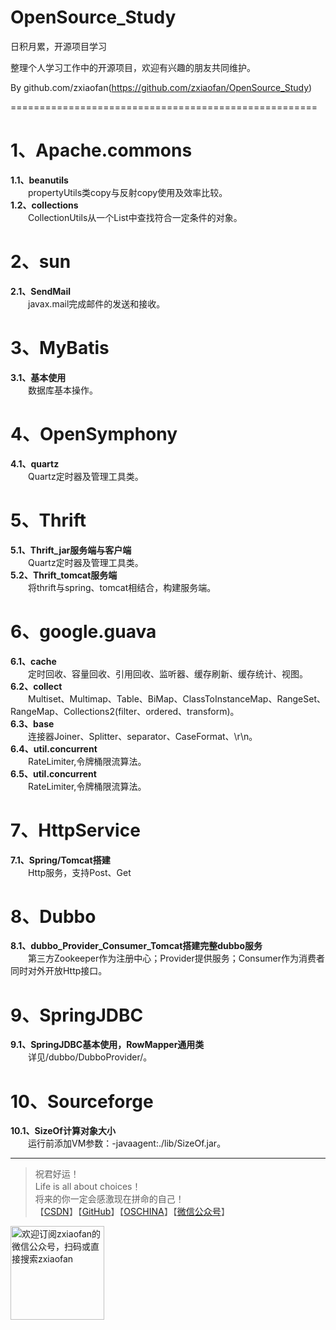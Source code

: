 # OpenSource_Study
日积月累，开源项目学习  

整理个人学习工作中的开源项目，欢迎有兴趣的朋友共同维护。  

By github.com/zxiaofan(https://github.com/zxiaofan/OpenSource_Study)

=====================================================

# 1、Apache.commons  
**1.1、beanutils**  
　　propertyUtils类copy与反射copy使用及效率比较。  
**1.2、collections**  
　　CollectionUtils从一个List中查找符合一定条件的对象。  
  
# 2、sun  
**2.1、SendMail**  
　　javax.mail完成邮件的发送和接收。  
  
# 3、MyBatis  
**3.1、基本使用**  
　　数据库基本操作。  
  
# 4、OpenSymphony  
**4.1、quartz**  
　　Quartz定时器及管理工具类。  
    
# 5、Thrift  
**5.1、Thrift_jar服务端与客户端**  
　　Quartz定时器及管理工具类。  
**5.2、Thrift_tomcat服务端**  
　　将thrift与spring、tomcat相结合，构建服务端。    
  
# 6、google.guava  
**6.1、cache**  
　　定时回收、容量回收、引用回收、监听器、缓存刷新、缓存统计、视图。  
**6.2、collect**  
　　Multiset、Multimap、Table、BiMap、ClassToInstanceMap、RangeSet、RangeMap、Collections2(filter、ordered、transform)。  
**6.3、base**  
　　连接器Joiner、Splitter、separator、CaseFormat、\r\n。  
**6.4、util.concurrent**  
　　RateLimiter,令牌桶限流算法。  
**6.5、util.concurrent**  
　　RateLimiter,令牌桶限流算法。  
  
# 7、HttpService  
**7.1、Spring/Tomcat搭建**  
　　Http服务，支持Post、Get  
  
# 8、Dubbo  
**8.1、dubbo_Provider_Consumer_Tomcat搭建完整dubbo服务**  
　　第三方Zookeeper作为注册中心；Provider提供服务；Consumer作为消费者同时对外开放Http接口。  
   
# 9、SpringJDBC  
**9.1、SpringJDBC基本使用，RowMapper<T>通用类**  
　　详见/dubbo/DubboProvider/。  
 
    
# 10、Sourceforge  
**10.1、SizeOf计算对象大小**  
　　运行前添加VM参数：-javaagent:./lib/SizeOf.jar。  
 
 
---
>祝君好运！<br>
Life is all about choices！<br>
将来的你一定会感激现在拼命的自己！<br>
【[CSDN](https://blog.csdn.net/u010887744)】【[GitHub](https://github.com/zxiaofan)】【[OSCHINA](https://my.oschina.net/zxiaofan)】【[微信公众号](http://tc.zxiaofan.com/tc/zxiaofan_dyh.jpg)】    
<img src="http://tc.zxiaofan.com/tc/zxiaofan_dyh.jpg"  height="150" width="150" alt="欢迎订阅zxiaofan的微信公众号，扫码或直接搜索zxiaofan">

